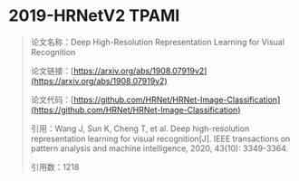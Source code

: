 # 2019-HRNetV2 TPAMI

> 论文名称：Deep High-Resolution Representation Learning for Visual Recognition
>
> 论文链接：[https://arxiv.org/abs/1908.07919v2](https://arxiv.org/abs/1908.07919v2)
>
> 论文代码：[https://github.com/HRNet/HRNet-Image-Classification](https://github.com/HRNet/HRNet-Image-Classification)
>
> 引用：Wang J, Sun K, Cheng T, et al. Deep high-resolution representation learning for visual recognition[J]. IEEE transactions on pattern analysis and machine intelligence, 2020, 43(10): 3349-3364.
>
> 引用数：1218
